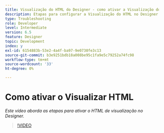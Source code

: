 ```yaml
---
title: Visualização do HTML do Designer - como ativar a Visualização do HTML
description: Etapas para configurar a Visualização do HTML no Designer
type: Troubleshooting
role: Developer
level: Intermediate
version: 6.5
feature: Designer
topic: Development
index: y
exl-id: 6154883b-53e2-4a4f-ba97-9e0730fe3c13
source-git-commit: b3e9251bdb18a008be95c1fa9e5c79252a74fc98
workflow-type: tm+mt
source-wordcount: '33'
ht-degree: 0%

---
```



# Como ativar o Visualizar HTML

*Este vídeo aborda as etapas para ativar o HTML de visualização no Designer.*

>[!VIDEO](https://video.tv.adobe.com/v/335498?quality=12&learn=on)
